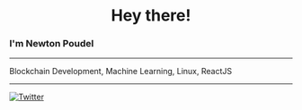 <h1 align="center">Hey there!</h1>

<h3> I'm Newton Poudel </h3>

<hr/>

<p> Blockchain Development, Machine Learning, Linux, ReactJS </p>

<hr/>

[![Twitter](https://img.shields.io/badge/twitter-%231DA1F2.svg?&style=for-the-badge&logo=twitter&logoColor=white)](https://twitter.com/lilixac)






<!--
**lilixac/lilixac** is a ✨ _special_ ✨ repository because its `README.md` (this file) appears on your GitHub profile.

Here are some ideas to get you started:

- 🔭 I’m currently working on ...
- 🌱 I’m currently learning ...
- 👯 I’m looking to collaborate on ...
- 🤔 I’m looking for help with ...
- 💬 Ask me about ...
- 📫 How to reach me: ...
- 😄 Pronouns: ...
- ⚡ Fun fact: ...
-->
